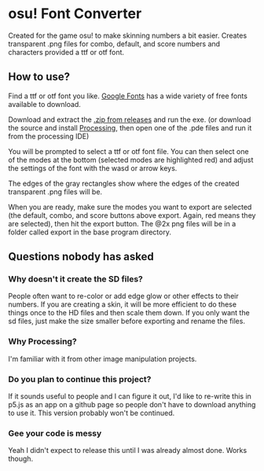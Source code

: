 # osu! Font Converter
Created for the game osu! to make skinning numbers a bit easier.
Creates transparent .png files for combo, default, and score numbers and characters provided a ttf or otf font.

## How to use?
Find a ttf or otf font you like. [Google Fonts](https://fonts.google.com/) has a wide variety of free fonts available to download.

Download and extract the [.zip from releases](https://github.com/VisMajorSpeedruns/osu-font-converter/releases/) and run the exe. (or download the source and install [Processing](https://processing.org/), then open one of the .pde files and run it from the processing IDE)

You will be prompted to select a ttf or otf font file. You can then select one of the modes at the bottom (selected modes are highlighted red) and adjust the settings of the font with the wasd or arrow keys.

The edges of the gray rectangles show where the edges of the created transparent .png files will be.

When you are ready, make sure the modes you want to export are selected (the default, combo, and score buttons above export. Again, red means they are selected), then hit the export button. The @2x png files will be in a folder called export in the base program directory.

## Questions nobody has asked

### Why doesn't it create the SD files?
People often want to re-color or add edge glow or other effects to their numbers. If you are creating a skin, it will be more efficient to do these things once to the HD files and then scale them down. If you only want the sd files, just make the size smaller before exporting and rename the files.

### Why Processing?
I'm familiar with it from other image manipulation projects.

### Do you plan to continue this project?
If it sounds useful to people and I can figure it out, I'd like to re-write this in p5.js as an app on a github page so people don't have to download anything to use it. This version probably won't be continued.

### Gee your code is messy
Yeah I didn't expect to release this until I was already almost done. Works though.
